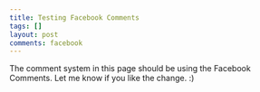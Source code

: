 ```yaml
---
title: Testing Facebook Comments
tags: []
layout: post
comments: facebook
---
```


The comment system in this page should be using the Facebook
Comments. Let me know if you like the change. :)
